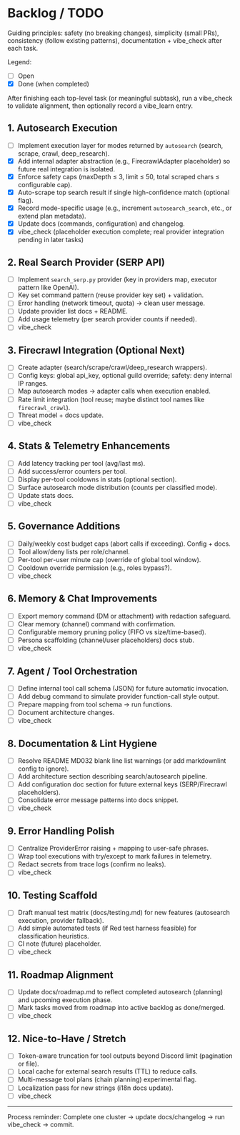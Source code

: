 # Backlog / TODO

Guiding principles: safety (no breaking changes), simplicity (small PRs), consistency (follow existing patterns), documentation + vibe_check after each task.

Legend:

- [ ] Open
- [x] Done (when completed)

After finishing each top-level task (or meaningful subtask), run a vibe_check to validate alignment, then optionally record a vibe_learn entry.

## 1. Autosearch Execution

- [ ] Implement execution layer for modes returned by `autosearch` (search, scrape, crawl, deep_research).
- [x] Add internal adapter abstraction (e.g., FirecrawlAdapter placeholder) so future real integration is isolated.
- [x] Enforce safety caps (maxDepth ≤ 3, limit ≤ 50, total scraped chars ≤ configurable cap).
- [x] Auto-scrape top search result if single high-confidence match (optional flag).
- [x] Record mode-specific usage (e.g., increment `autosearch_search`, etc., or extend plan metadata).
- [x] Update docs (commands, configuration) and changelog.
- [x] vibe_check (placeholder execution complete; real provider integration pending in later tasks)

## 2. Real Search Provider (SERP API)

- [ ] Implement `search_serp.py` provider (key in providers map, executor pattern like OpenAI).
- [ ] Key set command pattern (reuse provider key set) + validation.
- [ ] Error handling (network timeout, quota) -> clean user message.
- [ ] Update provider list docs + README.
- [ ] Add usage telemetry (per search provider counts if needed).
- [ ] vibe_check

## 3. Firecrawl Integration (Optional Next)

- [ ] Create adapter (search/scrape/crawl/deep_research wrappers).
- [ ] Config keys: global api_key, optional guild override; safety: deny internal IP ranges.
- [ ] Map autosearch modes -> adapter calls when execution enabled.
- [ ] Rate limit integration (tool reuse; maybe distinct tool names like `firecrawl_crawl`).
- [ ] Threat model + docs update.
- [ ] vibe_check

## 4. Stats & Telemetry Enhancements

- [ ] Add latency tracking per tool (avg/last ms).
- [ ] Add success/error counters per tool.
- [ ] Display per-tool cooldowns in stats (optional section).
- [ ] Surface autosearch mode distribution (counts per classified mode).
- [ ] Update stats docs.
- [ ] vibe_check

## 5. Governance Additions

- [ ] Daily/weekly cost budget caps (abort calls if exceeding). Config + docs.
- [ ] Tool allow/deny lists per role/channel.
- [ ] Per-tool per-user minute cap (override of global tool window).
- [ ] Cooldown override permission (e.g., roles bypass?).
- [ ] vibe_check

## 6. Memory & Chat Improvements

- [ ] Export memory command (DM or attachment) with redaction safeguard.
- [ ] Clear memory (channel) command with confirmation.
- [ ] Configurable memory pruning policy (FIFO vs size/time-based).
- [ ] Persona scaffolding (channel/user placeholders) docs stub.
- [ ] vibe_check

## 7. Agent / Tool Orchestration

- [ ] Define internal tool call schema (JSON) for future automatic invocation.
- [ ] Add debug command to simulate provider function-call style output.
- [ ] Prepare mapping from tool schema -> run functions.
- [ ] Document architecture changes.
- [ ] vibe_check

## 8. Documentation & Lint Hygiene

- [ ] Resolve README MD032 blank line list warnings (or add markdownlint config to ignore).
- [ ] Add architecture section describing search/autosearch pipeline.
- [ ] Add configuration doc section for future external keys (SERP/Firecrawl placeholders).
- [ ] Consolidate error message patterns into docs snippet.
- [ ] vibe_check

## 9. Error Handling Polish

- [ ] Centralize ProviderError raising + mapping to user-safe phrases.
- [ ] Wrap tool executions with try/except to mark failures in telemetry.
- [ ] Redact secrets from trace logs (confirm no leaks).
- [ ] vibe_check

## 10. Testing Scaffold

- [ ] Draft manual test matrix (docs/testing.md) for new features (autosearch execution, provider fallback).
- [ ] Add simple automated tests (if Red test harness feasible) for classification heuristics.
- [ ] CI note (future) placeholder.
- [ ] vibe_check

## 11. Roadmap Alignment

- [ ] Update docs/roadmap.md to reflect completed autosearch (planning) and upcoming execution phase.
- [ ] Mark tasks moved from roadmap into active backlog as done/merged.
- [ ] vibe_check

## 12. Nice-to-Have / Stretch

- [ ] Token-aware truncation for tool outputs beyond Discord limit (pagination or file).
- [ ] Local cache for external search results (TTL) to reduce calls.
- [ ] Multi-message tool plans (chain planning) experimental flag.
- [ ] Localization pass for new strings (i18n docs update).
- [ ] vibe_check

---
Process reminder: Complete one cluster -> update docs/changelog -> run vibe_check -> commit.
